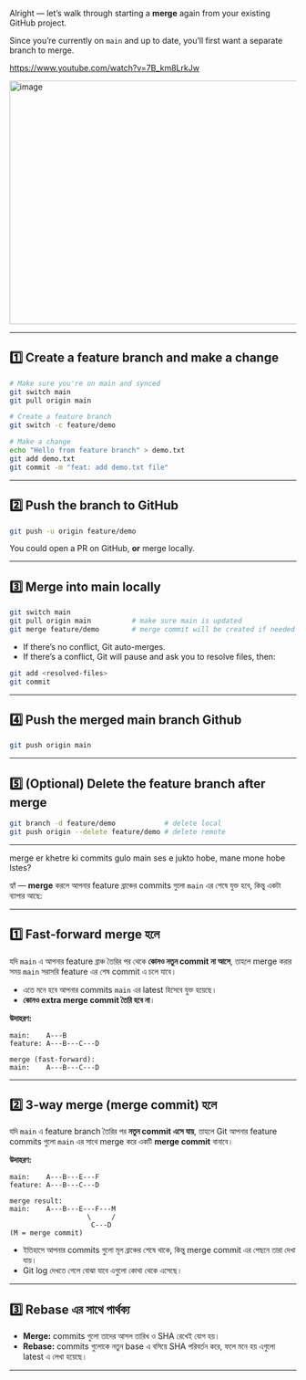 Alright — let’s walk through starting a **merge** again from your existing GitHub project.

Since you’re currently on `main` and up to date, you’ll first want a separate branch to merge.


https://www.youtube.com/watch?v=7B_km8LrkJw

<img width="852" height="427" alt="image" src="https://github.com/user-attachments/assets/19877518-9cd4-40c8-8a20-6949a97fa089" />

---

## 1️⃣ Create a feature branch and make a change

```bash
# Make sure you're on main and synced
git switch main
git pull origin main

# Create a feature branch
git switch -c feature/demo

# Make a change
echo "Hello from feature branch" > demo.txt
git add demo.txt
git commit -m "feat: add demo.txt file"
```

---

## 2️⃣ Push the branch to GitHub

```bash
git push -u origin feature/demo
```

You could open a PR on GitHub, **or** merge locally.

---

## 3️⃣ Merge into main locally

```bash
git switch main
git pull origin main          # make sure main is updated
git merge feature/demo        # merge commit will be created if needed
```

* If there’s no conflict, Git auto-merges.
* If there’s a conflict, Git will pause and ask you to resolve files, then:

```bash
git add <resolved-files>
git commit
```

---

## 4️⃣ Push the merged main branch Github

```bash
git push origin main
```

---

## 5️⃣ (Optional) Delete the feature branch after merge

```bash
git branch -d feature/demo            # delete local
git push origin --delete feature/demo # delete remote
```

---



merge er khetre ki  commits gulo main ses e jukto hobe, mane mone hobe lstes?


হ্যাঁ — **merge** করলে আপনার feature ব্রাঞ্চের commits গুলো `main` এর শেষে যুক্ত হবে, কিন্তু একটা ব্যাপার আছে:

---

## 1️⃣ Fast-forward merge হলে

যদি `main` এ আপনার feature ব্রাঞ্চ তৈরির পর থেকে **কোনও নতুন commit না আসে**, তাহলে merge করার সময় `main` সরাসরি feature এর শেষ commit এ চলে যাবে।

* এতে মনে হবে আপনার commits `main` এর latest হিসেবে যুক্ত হয়েছে।
* **কোনও extra merge commit তৈরি হবে না**।

**উদাহরণ:**

```
main:    A---B
feature: A---B---C---D

merge (fast-forward):
main:    A---B---C---D
```

---

## 2️⃣ 3-way merge (merge commit) হলে

যদি `main` এ feature branch তৈরির পর **নতুন commit এসে যায়**, তাহলে Git আপনার feature commits গুলো `main` এর সাথে merge করে একটি **merge commit** বানাবে।

**উদাহরণ:**

```
main:    A---B---E---F
feature: A---B---C---D

merge result:
main:    A---B---E---F---M
                   \     /
                    C---D
(M = merge commit)
```

* ইতিহাসে আপনার commits গুলো মূল ব্রাঞ্চের শেষে থাকে, কিন্তু merge commit এর পেছনে তারা দেখা যায়।
* Git log দেখতে গেলে বোঝা যাবে এগুলো কোথা থেকে এসেছে।

---

## 3️⃣ Rebase এর সাথে পার্থক্য

* **Merge:** commits গুলো তাদের আসল তারিখ ও SHA রেখেই যোগ হয়।
* **Rebase:** commits গুলোকে নতুন base এ বসিয়ে SHA পরিবর্তন করে, ফলে মনে হয় এগুলো latest এ লেখা হয়েছে।

---




